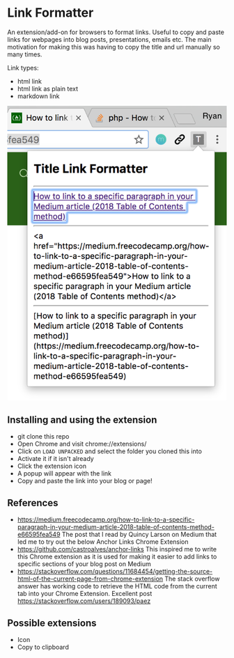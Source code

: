 # Link Formatter

An extension/add-on for browsers to format links. Useful to copy and paste links for webpages into blog posts, presentations, emails etc. The main motivation for making this was having to copy the title and url manually so many times.

Link types:
- html link
- html link as plain text
- markdown link

![screenshot](screenshot-link-formatter.png)

## Installing and using the extension

- git clone this repo
- Open Chrome and visit chrome://extensions/
- Click on `LOAD UNPACKED` and select the folder you cloned this into
- Activate it if it isn't already
- Click the extension icon
- A popup will appear with the link
- Copy and paste the link into your blog or page!

## References

- https://medium.freecodecamp.org/how-to-link-to-a-specific-paragraph-in-your-medium-article-2018-table-of-contents-method-e66595fea549 The post that I read by Quincy Larson on Medium that led me to try out the below Anchor Links Chrome Extension
- https://github.com/castroalves/anchor-links This inspired me to write this Chrome extension as it is used for making it easier to add links to specific sections of your blog post on Medium
- https://stackoverflow.com/questions/11684454/getting-the-source-html-of-the-current-page-from-chrome-extension The stack overflow answer has working code to retrieve the HTML code from the current tab into your Chrome Extension. Excellent post https://stackoverflow.com/users/189093/paez

## Possible extensions

- Icon
- Copy to clipboard
